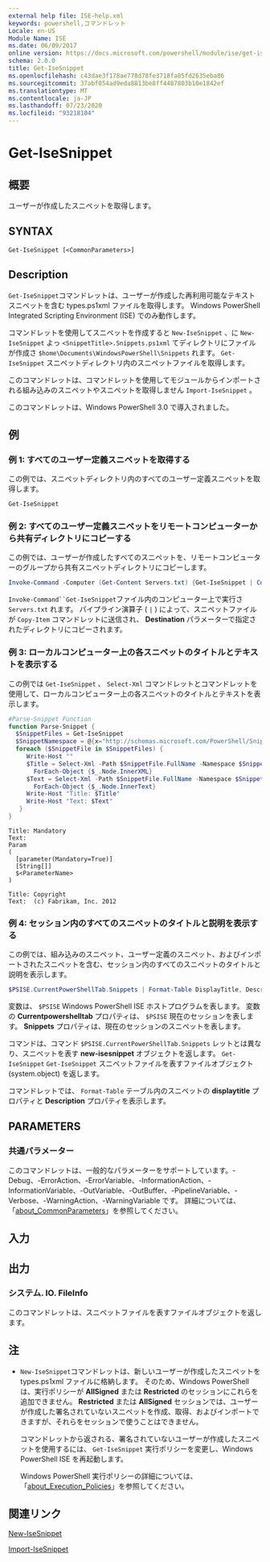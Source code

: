 ```yaml
---
external help file: ISE-help.xml
keywords: powershell,コマンドレット
Locale: en-US
Module Name: ISE
ms.date: 06/09/2017
online version: https://docs.microsoft.com/powershell/module/ise/get-isesnippet?view=powershell-5.1&WT.mc_id=ps-gethelp
schema: 2.0.0
title: Get-IseSnippet
ms.openlocfilehash: c43dae3f178ae778d78fe3718fa85fd2635eba86
ms.sourcegitcommit: 37abf054ad9eda8813be8ff4487803b10e1842ef
ms.translationtype: MT
ms.contentlocale: ja-JP
ms.lasthandoff: 07/23/2020
ms.locfileid: "93218104"
---
```

# Get-IseSnippet

## 概要
ユーザーが作成したスニペットを取得します。

## SYNTAX

```
Get-IseSnippet [<CommonParameters>]
```

## Description

`Get-IseSnippet`コマンドレットは、ユーザーが作成した再利用可能なテキストスニペットを含む types.ps1xml ファイルを取得します。 Windows PowerShell Integrated Scripting Environment (ISE) でのみ動作します。

コマンドレットを使用してスニペットを作成すると `New-IseSnippet` 、に `New-IseSnippet` よっ `<SnippetTitle>.Snippets.ps1xml` てディレクトリにファイルが作成さ `$home\Documents\WindowsPowerShell\Snippets` れます。
`Get-IseSnippet` スニペットディレクトリ内のスニペットファイルを取得します。

このコマンドレットは、コマンドレットを使用してモジュールからインポートされる組み込みのスニペットやスニペットを取得しません `Import-IseSnippet` 。

このコマンドレットは、Windows PowerShell 3.0 で導入されました。

## 例

### 例 1: すべてのユーザー定義スニペットを取得する

この例では、スニペットディレクトリ内のすべてのユーザー定義スニペットを取得します。

```powershell
Get-IseSnippet
```

### 例 2: すべてのユーザー定義スニペットをリモートコンピューターから共有ディレクトリにコピーする

この例では、ユーザーが作成したすべてのスニペットを、リモートコンピューターのグループから共有スニペットディレクトリにコピーします。

```powershell
Invoke-Command -Computer (Get-Content Servers.txt) {Get-IseSnippet | Copy-Item -Destination \\Server01\Share01\Snippets}
```

`Invoke-Command``Get-IseSnippet`ファイル内のコンピューター上で実行さ `Servers.txt` れます。 パイプライン演算子 ( `|` ) によって、スニペットファイルが `Copy-Item` コマンドレットに送信され、 **Destination** パラメーターで指定されたディレクトリにコピーされます。

### 例 3: ローカルコンピューター上の各スニペットのタイトルとテキストを表示する

この例では `Get-IseSnippet` 、 `Select-Xml` コマンドレットとコマンドレットを使用して、ローカルコンピューター上の各スニペットのタイトルとテキストを表示します。

```powershell
#Parse-Snippet Function
function Parse-Snippet {
  $SnippetFiles = Get-IseSnippet
  $SnippetNamespace = @{x="http://schemas.microsoft.com/PowerShell/Snippets"}
  foreach ($SnippetFile in $SnippetFiles) {
     Write-Host ""
     $Title = Select-Xml -Path $SnippetFile.FullName -Namespace $SnippetNamespace -XPath "//x:Title" |
       ForEach-Object {$_.Node.InnerXML}
     $Text = Select-Xml -Path $SnippetFile.FullName -Namespace $SnippetNamespace -XPath "//x:Script" |
       ForEach-Object {$_.Node.InnerText}
     Write-Host "Title: $Title"
     Write-Host "Text: $Text"
   }
}
```

```Output
Title: Mandatory
Text:
Param
(
  [parameter(Mandatory=True)]
  [String[]]
  $<ParameterName>
)

Title: Copyright
Text:  (c) Fabrikam, Inc. 2012
```

### 例 4: セッション内のすべてのスニペットのタイトルと説明を表示する

この例では、組み込みのスニペット、ユーザー定義のスニペット、およびインポートされたスニペットを含む、セッション内のすべてのスニペットのタイトルと説明を表示します。

```powershell
$PSISE.CurrentPowerShellTab.Snippets | Format-Table DisplayTitle, Description
```

変数は、 `$PSISE` Windows PowerShell ISE ホストプログラムを表します。 変数の **Currentpowershelltab** プロパティは、 `$PSISE` 現在のセッションを表します。 **Snippets** プロパティは、現在のセッションのスニペットを表します。

コマンドは、コマンド `$PSISE.CurrentPowerShellTab.Snippets` レットとは異なり、スニペットを表す **new-isesnippet** オブジェクトを返します。 `Get-IseSnippet` `Get-IseSnippet` スニペットファイルを表すファイルオブジェクト (system.object) を返します。

コマンドレットでは、 `Format-Table` テーブル内のスニペットの **displaytitle** プロパティと **Description** プロパティを表示します。

## PARAMETERS

### 共通パラメーター

このコマンドレットは、一般的なパラメーターをサポートしています。-Debug、-ErrorAction、-ErrorVariable、-InformationAction、-InformationVariable、-OutVariable、-OutBuffer、-PipelineVariable、-Verbose、-WarningAction、-WarningVariable です。 詳細については、「[about_CommonParameters](https://go.microsoft.com/fwlink/?LinkID=113216)」を参照してください。

## 入力

## 出力

### システム. IO. FileInfo

このコマンドレットは、スニペットファイルを表すファイルオブジェクトを返します。

## 注

* `New-IseSnippet`コマンドレットは、新しいユーザーが作成したスニペットを types.ps1xml ファイルに格納します。 そのため、Windows PowerShell は、実行ポリシーが **AllSigned** または **Restricted** のセッションにこれらを追加できません。 **Restricted** または **AllSigned** セッションでは、ユーザーが作成した署名されていないスニペットを作成、取得、およびインポートできますが、それらをセッションで使うことはできません。

  コマンドレットから返される、署名されていないユーザーが作成したスニペットを使用するには、 `Get-IseSnippet` 実行ポリシーを変更し、Windows PowerShell ISE を再起動します。

  Windows PowerShell 実行ポリシーの詳細については、「[about_Execution_Policies](../Microsoft.PowerShell.Core/About/about_Execution_Policies.md)」を参照してください。

## 関連リンク

[New-IseSnippet](New-IseSnippet.md)

[Import-IseSnippet](Import-IseSnippet.md)
